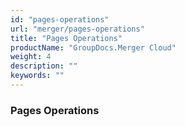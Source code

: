 ```yaml
---
id: "pages-operations"
url: "merger/pages-operations"
title: "Pages Operations"
productName: "GroupDocs.Merger Cloud"
weight: 4
description: ""
keywords: ""
---
```


### Pages Operations ###



